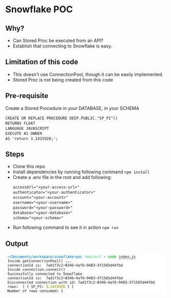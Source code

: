 # Snowflake POC

## Why?
- Can Stored Proc be executed from an API?
- Establish that connecting to Snowflake is easy.

## Limitation of this code
- This doesn't use ConnectionPool, though it can be easily implemented.
- Stored Proc is not being created from this code

## Pre-requisite

Create a Stored Procedure in your DATABASE, in your SCHEMA

```
CREATE OR REPLACE PROCEDURE DEEP.PUBLIC."SP_PI"()
RETURNS FLOAT
LANGUAGE JAVASCRIPT
EXECUTE AS OWNER
AS 'return 3.1415926;';
```

## Steps
- Clone this repo
- Install dependencies by running following command
    ```npm install```
- Create a .env file in the root and add following:
    ```
    accessUrl="<your-access-url>"
    authenticator="<your-authenticator>"
    account="<your-account>"
    username="<your-username>"
    password="<your-password>"
    database="<your-database>"
    schema="<your-schema>"
    ```
- Run following command to see it in action
    ```npm run```

## Output

![This is the output on console](./assets/images/output.png)
